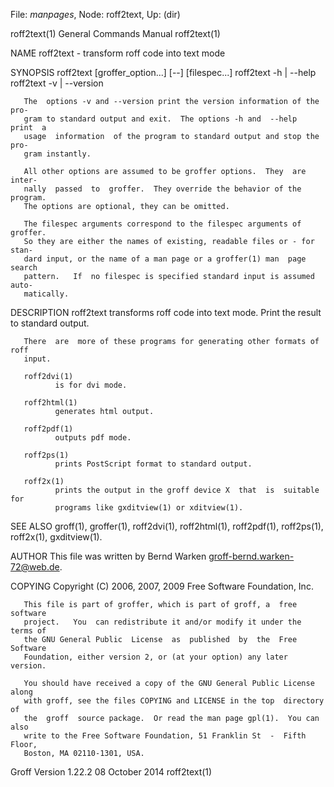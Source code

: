 File: *manpages*,  Node: roff2text,  Up: (dir)

roff2text(1)                General Commands Manual               roff2text(1)



NAME
       roff2text - transform roff code into text mode

SYNOPSIS
       roff2text [groffer_option...] [--] [filespec...]
       roff2text -h | --help
       roff2text -v | --version

       The  options -v and --version print the version information of the pro-
       gram to standard output and exit.  The options -h and  --help  print  a
       usage  information  of the program to standard output and stop the pro-
       gram instantly.

       All other options are assumed to be groffer options.  They  are  inter-
       nally  passed  to  groffer.  They override the behavior of the program.
       The options are optional, they can be omitted.

       The filespec arguments correspond to the filespec arguments of groffer.
       So they are either the names of existing, readable files or - for stan-
       dard input, or the name of a man page or a groffer(1) man  page  search
       pattern.   If  no filespec is specified standard input is assumed auto-
       matically.

DESCRIPTION
       roff2text transforms roff code into text mode.   Print  the  result  to
       standard output.

       There  are  more of these programs for generating other formats of roff
       input.

       roff2dvi(1)
              is for dvi mode.

       roff2html(1)
              generates html output.

       roff2pdf(1)
              outputs pdf mode.

       roff2ps(1)
              prints PostScript format to standard output.

       roff2x(1)
              prints the output in the groff device X  that  is  suitable  for
              programs like gxditview(1) or xditview(1).

SEE ALSO
       groff(1),    groffer(1),    roff2dvi(1),   roff2html(1),   roff2pdf(1),
       roff2ps(1), roff2x(1), gxditview(1).

AUTHOR
       This file was written by Bernd Warken <groff-bernd.warken-72@web.de>.

COPYING
       Copyright (C) 2006, 2007, 2009 Free Software Foundation, Inc.

       This file is part of groffer, which is part of groff, a  free  software
       project.   You  can redistribute it and/or modify it under the terms of
       the GNU General Public  License  as  published  by  the  Free  Software
       Foundation, either version 2, or (at your option) any later version.

       You should have received a copy of the GNU General Public License along
       with groff, see the files COPYING and LICENSE in the top  directory  of
       the  groff  source package.  Or read the man page gpl(1).  You can also
       write to the Free Software Foundation, 51 Franklin St  -  Fifth  Floor,
       Boston, MA 02110-1301, USA.



Groff Version 1.22.2            08 October 2014                   roff2text(1)

